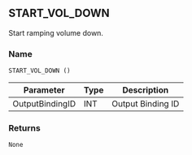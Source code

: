 ## START\_VOL\_DOWN

Start ramping volume down.


### Name

`START_VOL_DOWN ()`


| Parameter       | Type | Description       |
| --------------- | ---- | ----------------- |
| OutputBindingID | INT  | Output Binding ID |


### Returns

`None`